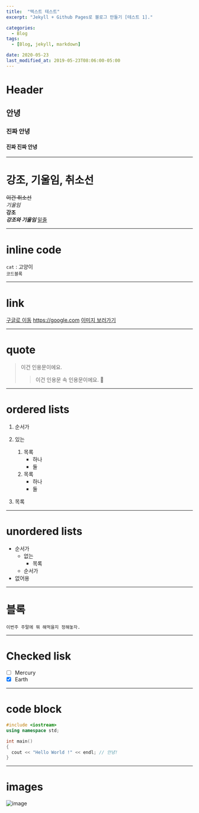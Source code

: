 ```yaml
---
title:  "텍스트 테스트"
excerpt: "Jekyll + Github Pages로 블로그 만들기 [테스트 1]."

categories:
  - Blog
tags:
  - [Blog, jekyll, markdown]

date: 2020-05-23
last_modified_at: 2019-05-23T08:06:00-05:00
---
```


# Header
## 안녕
### 진짜 안녕
#### 진짜 진짜 안녕

---

# 강조, 기울임, 취소선
~~이건 취소선~~  
*기울임*  
**강조**  
***강조와 기울임***
<u>밑줄</u> 

---

# inline code 
`cat` : 고양이    
`코드블록`

---

# link
[구글로 이동](https://google.com)
<https://google.com>
[이미지 보러가기](#images)

---

# quote
> 이건 인용문이에요.
  >> 이건 인용문 속 인용문이에요.
> 💛  

---

# ordered lists
1. 순서가
2. 있는  
   1. 목록
      - 하나
      - 둘
   2. 목록
       - 하나
       - 둘

3. 목록   

---

# unordered lists
- 순서가
  * 없는
    * 목록 
  * 순서가
- 없어용

---

# 블록

    이번주 주말에 뭐 해먹을지 정해놓자.

---

# Checked lisk
- [ ] Mercury
- [X] Earth

---

# code block
```c++
#include <iostream>
using namespace std;

int main()
{
  cout << "Hello World !" << endl; // 안녕! 
}
```

---
# images
![image](https://user-images.githubusercontent.com/42318591/82727744-56934980-9d27-11ea-88e5-48489c4cd017.png)
